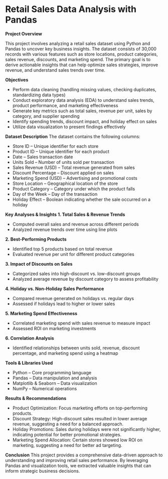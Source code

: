 # Retail Sales Data Analysis with Pandas

**Project Overview**

This project involves analyzing a retail sales dataset using Python and Pandas to uncover key business insights. The dataset consists of 30,000 records with various features such as store locations, product categories, sales revenue, discounts, and marketing spend. The primary goal is to derive actionable insights that can help optimize sales strategies, improve revenue, and understand sales trends over time.

**Objectives**
- Perform data cleaning (handling missing values, checking duplicates, standardizing data types)
- Conduct exploratory data analysis (EDA) to understand sales trends, product performance, and marketing effectiveness
- Generate key metrics such as total sales, revenue per unit, sales by category, and supplier spending
- Identify spending trends, discount impact, and holiday effect on sales
- Utilize data visualization to present findings effectively

**Dataset Description**
The dataset contains the following columns:
- Store ID – Unique identifier for each store
- Product ID – Unique identifier for each product
- Date – Sales transaction date
- Units Sold – Number of units sold per transaction
- Sales Revenue (USD) – Total revenue generated from sales
- Discount Percentage – Discount applied on sales
- Marketing Spend (USD) – Advertising and promotional costs
- Store Location – Geographical location of the store
- Product Category – Category under which the product falls
- Day of the Week – Day of the transaction
- Holiday Effect – Boolean indicating whether the sale occurred on a holiday

**Key Analyses & Insights**
**1. Total Sales & Revenue Trends**
- Computed overall sales and revenue across different periods
- Analyzed revenue trends over time using line plots

**2. Best-Performing Products**
- Identified top 5 products based on total revenue
- Evaluated revenue per unit for different product categories

**3. Impact of Discounts on Sales**
- Categorized sales into high-discount vs. low-discount groups
- Analyzed average revenue by discount category to assess profitability

**4. Holiday vs. Non-Holiday Sales Performance**
- Compared revenue generated on holidays vs. regular days
- Assessed if holidays lead to higher or lower sales

**5. Marketing Spend Effectiveness**
- Correlated marketing spend with sales revenue to measure impact
- Assessed ROI on marketing investments

**6. Correlation Analysis**
- Identified relationships between units sold, revenue, discount percentage, and marketing spend using a heatmap

**Tools & Libraries Used**

- Python – Core programming language
- Pandas – Data manipulation and analysis
- Matplotlib & Seaborn – Data visualization
- NumPy – Numerical operations

**Results & Recommendations**
- Product Optimization: Focus marketing efforts on top-performing products.
- Discount Strategy: High-discount sales resulted in lower average revenue, suggesting a need for a balanced approach.
- Holiday Promotions: Sales during holidays were not significantly higher, indicating potential for better promotional strategies.
- Marketing Spend Allocation: Certain stores showed low ROI on marketing, suggesting a need for better ad targeting.

**Conclusion**
This project provides a comprehensive data-driven approach to understanding and improving retail sales performance. By leveraging Pandas and visualization tools, we extracted valuable insights that can inform strategic business decisions.
